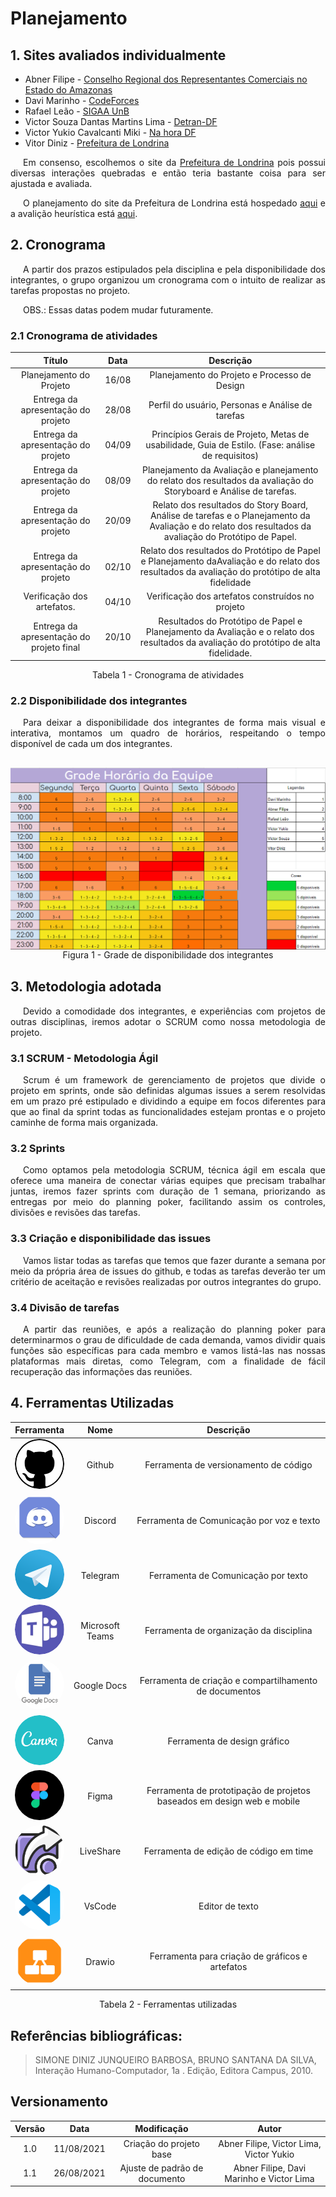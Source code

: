 # Planejamento

## 1. Sites avaliados individualmente

- Abner Filipe - <a href="https://www.core-am.org.br/" target="_blank">Conselho Regional dos Representantes Comerciais no Estado do Amazonas</a>
- Davi Marinho - <a href="https://codeforces.com/" target="_blank">CodeForces</a>
- Rafael Leão - <a href="https://sig.unb.br/sigaa/verTelaLogin.do" target="_blank">SIGAA UnB</a>
- Victor Souza Dantas Martins Lima - <a href="http://www.detran.df.gov.br/" target="_blank">Detran-DF</a>
- Victor Yukio Cavalcanti Miki - <a href="http://www.nahora.df.gov.br/" target="_blank">Na hora DF</a>
- Vitor Diniz - <a href="https://portal.londrina.pr.gov.br/">Prefeitura de Londrina</a>

<p style="text-indent: 20px; text-align: justify">
Em consenso, escolhemos o site da <a href="https://portal.londrina.pr.gov.br/">Prefeitura de Londrina</a> pois possui diversas interações quebradas e então teria bastante coisa para ser ajustada e avaliada.
</p>

<p style="text-indent: 20px; text-align: justify">
O planejamento do site da Prefeitura de Londrina está hospedado <a href="https://unbbr-my.sharepoint.com/:b:/g/personal/190044403_aluno_unb_br/ERfVZxn_HSZBts2ulKFUJ3MBPIOzX1Do5tjisM5QcBOJvw?e=lms82L" target="_blank">aqui</a> e a avalição heurística está <a href="https://unbbr-my.sharepoint.com/:b:/g/personal/190044403_aluno_unb_br/EfQsqg0VRRtOq0w7xvMkrEYB83ybosljZjzeRHzb8BIo-g?e=eC4ds2" target="_blank">aqui</a>.
</p>

## 2. Cronograma

<p style="text-indent: 20px; text-align: justify">
A partir dos prazos estipulados pela disciplina e pela disponibilidade dos integrantes, o grupo organizou um cronograma com o intuito de realizar as tarefas propostas no projeto.
</p>

<p style="text-indent: 20px; text-align: justify">
OBS.: Essas datas podem mudar futuramente.
</p>

### 2.1 Cronograma de atividades

|                  Título                  | Data  |                                                                       Descrição                                                                       |
| :--------------------------------------: | :---: | :---------------------------------------------------------------------------------------------------------------------------------------------------: |
|         Planejamento do Projeto          | 16/08 |                                                     Planejamento do Projeto e Processo de Design                                                      |
|    Entrega da apresentação do projeto    | 28/08 |                                                   Perfil do usuário, Personas e Análise de tarefas                                                    |
|    Entrega da apresentação do projeto    | 04/09 |                           Princípios Gerais de Projeto, Metas de usabilidade, Guia de Estilo. (Fase: análise de requisitos)                           |
|    Entrega da apresentação do projeto    | 08/09 |                  Planejamento da Avaliação e planejamento do relato dos resultados da avaliação do Storyboard e Análise de tarefas.                   |
|    Entrega da apresentação do projeto    | 20/09 | Relato dos resultados do Story Board, Análise de tarefas e o Planejamento da Avaliação e do relato dos resultados da avaliação do Protótipo de Papel. |
|    Entrega da apresentação do projeto    | 02/10 |    Relato dos resultados do Protótipo de Papel e Planejamento daAvaliação e do relato dos resultados da avaliação do protótipo de alta fidelidade     |
|        Verificação dos artefatos.        | 04/10 |                                                   Verificação dos artefatos construídos no projeto                                                    |
| Entrega da apresentação do projeto final | 20/10 |         Resultados do Protótipo de Papel e Planejamento da Avaliação e o relato dos resultados da avaliação do protótipo de alta fidelidade.          |

<center>
<figcaption>Tabela 1 - Cronograma de atividades</figcaption>
</center>

### 2.2 Disponibilidade dos integrantes

<p style="text-indent: 20px; text-align: justify">
Para deixar a disponibilidade dos integrantes de forma mais visual e interativa, montamos um quadro de horários, respeitando o tempo disponível de cada um dos integrantes.
</p>

<div style="display: flex; flex-flow: row wrap; justify-content: center; margin: 30px auto"> 
  <img src="../../assets/img/grade-horaria-equipe.png" alt="Horários disponíveis">
  <figcaption>Figura 1 - Grade de disponibilidade dos integrantes</figcaption>
</div>

## 3. Metodologia adotada

<p style="text-indent: 20px; text-align: justify">
Devido a comodidade dos integrantes, e experiências com projetos de outras disciplinas, iremos adotar o SCRUM como nossa metodologia de projeto.
</p>

### 3.1 SCRUM - Metodologia Ágil

<p style="text-indent: 20px; text-align: justify">
Scrum é um framework de gerenciamento de projetos que divide o projeto em sprints, onde são definidas algumas issues a serem resolvidas em um prazo pré estipulado e dividindo a equipe em focos diferentes para que ao final da sprint todas as funcionalidades estejam prontas e o projeto caminhe de forma mais organizada.
</p>

### 3.2 Sprints

<p style="text-indent: 20px; text-align: justify">
Como optamos pela metodologia SCRUM, técnica ágil em escala que oferece uma maneira de conectar várias equipes que precisam trabalhar juntas, iremos fazer sprints com duração de 1 semana, priorizando as entregas por meio do planning poker, facilitando assim os controles, divisões e revisões das tarefas.
</p>

### 3.3 Criação e disponibilidade das issues

<p style="text-indent: 20px; text-align: justify">
Vamos listar todas as tarefas que temos que fazer durante a semana por meio da própria área de issues do github, e todas as tarefas deverão ter um critério de aceitação e revisões realizadas por outros integrantes do grupo.
</p>

### 3.4 Divisão de tarefas

<p style="text-indent: 20px; text-align: justify">
A partir das reuniões, e após a realização do planning poker para determinarmos o grau de dificuldade de cada demanda, vamos dividir quais funções são específicas para cada membro e vamos listá-las nas nossas plataformas mais diretas, como Telegram, com a finalidade de fácil recuperação das informações das reuniões.
</p>

## 4. Ferramentas Utilizadas

| Ferramenta | Nome | Descrição |
| :--: | :--: | :--: |
|<img width="80px" height="80px" style="border-radius:50%" src="../../assets/img/ferramentas/github.png" alt="Github_icon">| Github | Ferramenta de versionamento de código|
|<img width="80px" height="80px" style="border-radius:50%" src="../../assets/img/ferramentas/discord.png" alt="discord_icon">|Discord|Ferramenta de Comunicação por voz e texto |
|<img width="80px" height="80px" style="border-radius:50%" src="../../assets/img/ferramentas/telegram.png" alt="telegram_icon">|Telegram|Ferramenta de Comunicação por texto |                  
|<img width="80px" height="80px" style="border-radius:50%" src="../../assets/img/ferramentas/teams.png" alt="teams_icon">|Microsoft Teams|Ferramenta de organização da disciplina  |
|<img width="80px" height="80px" style="border-radius:50%" src="../../assets/img/ferramentas/docs.png" alt="docs_icon">|Google Docs|Ferramenta de criação e compartilhamento de documentos|
|<img width="80px" height="80px" style="border-radius:50%" src="../../assets/img/ferramentas/canva.png" alt="canva_icon">|Canva|Ferramenta de design gráfico|
|<img width="80px" height="80px" style="border-radius:50%" src="../../assets/img/ferramentas/figma.png" alt="Figma_icon">|Figma|Ferramenta de prototipação de projetos baseados em design web e mobile|
|<img width="80px" height="80px" style="border-radius:50%" src="../../assets/img/ferramentas/liveShare.jpg" alt="liveShare_icon">|LiveShare|Ferramenta de edição de código em time |
|<img width="80px" height="80px" style="border-radius:50%" src="../../assets/img/ferramentas/visualStudioCode.png" alt="visualStudioCode_icon">|VsCode|                        Editor de texto|
|<img width="80px" height="80px" style="border-radius:50%" src="../../assets/img/ferramentas/drawio.png" alt="drawio_icon">|Drawio|Ferramenta para criação de gráficos e artefatos|

<center>
<figcaption>Tabela 2 - Ferramentas utilizadas</figcaption>
</center>

## Referências bibliográficas:

> SIMONE DINIZ JUNQUEIRO BARBOSA, BRUNO SANTANA DA SILVA, Interação Humano-Computador, 1a . Edição, Editora Campus, 2010.

## Versionamento

| Versão | Data | Modificação | Autor |
| :--: | :--: | :--: | :--: |
| 1.0    | 11/08/2021 | Criação do projeto base | Abner Filipe, Victor Lima, Victor Yukio |
| 1.1    | 26/08/2021 |Ajuste de padrão de documento | Abner Filipe, Davi Marinho e Victor Lima |
